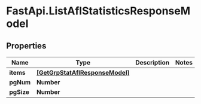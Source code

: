 # FastApi.ListAflStatisticsResponseModel

## Properties

Name | Type | Description | Notes
------------ | ------------- | ------------- | -------------
**items** | [**[GetGrpStatAflResponseModel]**](GetGrpStatAflResponseModel.md) |  | 
**pgNum** | **Number** |  | 
**pgSize** | **Number** |  | 


